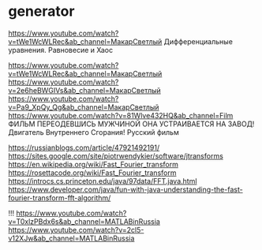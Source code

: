 # generator

https://www.youtube.com/watch?v=tWe1WcWLRec&ab_channel=МакарСветлый
Дифференциальные уравнения. Равновесие и Хаос

https://www.youtube.com/watch?v=tWe1WcWLRec&ab_channel=МакарСветлый
https://www.youtube.com/watch?v=2e6heBWGIVs&ab_channel=МакарСветлый
https://www.youtube.com/watch?v=Pa9_XpQy_Qg&ab_channel=МакарСветлый
https://www.youtube.com/watch?v=81Wlve432HQ&ab_channel=Film
ФИЛЬМ ПЕРЕОДЕВШИСЬ МУЖЧИНОЙ ОНА УСТРАИВАЕТСЯ НА ЗАВОД! Двигатель Внутреннего Сгорания! Русский фильм

https://russianblogs.com/article/47921492191/
https://sites.google.com/site/piotrwendykier/software/jtransforms
https://en.wikipedia.org/wiki/Fast_Fourier_transform
https://rosettacode.org/wiki/Fast_Fourier_transform
https://introcs.cs.princeton.edu/java/97data/FFT.java.html
https://www.developer.com/java/fun-with-java-understanding-the-fast-fourier-transform-fft-algorithm/

!!!
https://www.youtube.com/watch?v=T0xlzPBdx6s&ab_channel=MATLABinRussia
https://www.youtube.com/watch?v=2cl5-v12XJw&ab_channel=MATLABinRussia



